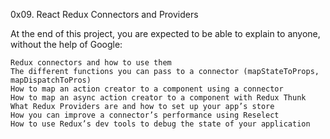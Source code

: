 0x09. React Redux Connectors and Providers

At the end of this project, you are expected to be able to explain to anyone, without the help of Google:

    Redux connectors and how to use them
    The different functions you can pass to a connector (mapStateToProps, mapDispatchToPros)
    How to map an action creator to a component using a connector
    How to map an async action creator to a component with Redux Thunk
    What Redux Providers are and how to set up your app’s store
    How you can improve a connector’s performance using Reselect
    How to use Redux’s dev tools to debug the state of your application
